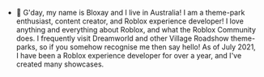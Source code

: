 - 👋 G'day, my name is Bloxay and I live in Australia! I am a theme-park enthusiast, content creator, and Roblox experience developer! I love anything and everything about Roblox, and what the Roblox Community does. I frequently visit Dreamworld and other Village Roadshow theme-parks, so if you somehow recognise me then say hello! As of July 2021, I have been a Roblox experience developer for over a year, and I've created many showcases.

